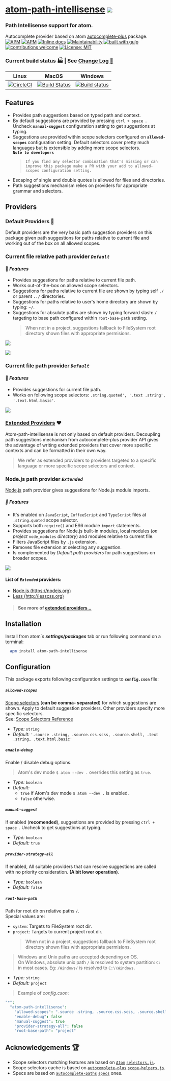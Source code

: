 # [atom-path-intellisense](https://atom.io/packages/atom-path-intellisense) [![](https://raw.githubusercontent.com/apercova/imageio/master/atom-path-intellisense/logo/Icon-100.png)](https://atom.io/packages/atom-path-intellisense)
### Path Intellisense support for atom.  
Autocomplete provider based on atom [autocomplete-plus](https://atom.io/packages/autocomplete-plus) package.  
[![APM](https://img.shields.io/apm/v/atom-path-intellisense?style=plastic)](https://atom.io/packages/atom-path-intellisense)
[![APM](https://img.shields.io/apm/dm/atom-path-intellisense?color=%23cc6677&style=plastic)](https://atom.io/packages/atom-path-intellisense)
[![Inline docs](http://inch-ci.org/github/apercova/atom-path-intellisense.svg?branch=master)](http://inch-ci.org/github/apercova/atom-path-intellisense)
[![Maintainability](https://api.codeclimate.com/v1/badges/5cb79bcbdcfc1db02a51/maintainability)](https://codeclimate.com/github/apercova/atom-path-intellisense/maintainability)
[![built with gulp](https://img.shields.io/badge/gulp-ships_this_project-eb4a4b.svg?logo=data%3Aimage%2Fpng%3Bbase64%2CiVBORw0KGgoAAAANSUhEUgAAAAYAAAAOCAMAAAA7QZ0XAAAABlBMVEUAAAD%2F%2F%2F%2Bl2Z%2FdAAAAAXRSTlMAQObYZgAAABdJREFUeAFjAAFGRjSSEQzwUgwQkjAFAAtaAD0Ls2nMAAAAAElFTkSuQmCC)](http://gulpjs.com/)
[![contributions welcome](https://img.shields.io/badge/contributions-welcome-brightgreen.svg?style=flat)](https://github.com/apercova/atom-path-intellisense/issues)
[![License: MIT](https://img.shields.io/badge/License-MIT-yellow.svg)](https://opensource.org/licenses/MIT)

### Current build status :factory: | See [Change Log :barber:](https://github.com/apercova/atom-path-intellisense/blob/master/CHANGELOG.md)
| Linux | MacOS | Windows  |
|-------|---------------|----------|
| [![CircleCI](https://circleci.com/gh/apercova/atom-path-intellisense.svg?style=svg)](https://circleci.com/gh/apercova/atom-path-intellisense) | [![Build Status](https://travis-ci.org/apercova/atom-path-intellisense.svg?branch=master)](https://travis-ci.org/apercova/atom-path-intellisense)        | [![Build status](https://ci.appveyor.com/api/projects/status/i39dfbmxa9usjqa1/branch/master?svg=true)](https://ci.appveyor.com/project/apercova/atom-path-intellisense/branch/master) |

## Features
- Provides path suggestions based on typed path and context.
- By default suggestions are provided by pressing `ctrl + space `. Uncheck  **`manual-suggest`** configuration setting to get suggestions at typing.
- Suggestions are provided within scope selectors configured on **` allowed-scopes `** configuration setting. Default selectors cover pretty much languages but is extensible by adding more scope selectors.  
  **` Note to developers `**
  > `If you find any selector combination that's missing or can improve this package make a PR with your add to allowed-scopes configuration setting.`  
- Escaping of single and double quotes is allowed for files and directories.
- Path suggestions mechanism relies on providers for appropriate grammar and selectors.

## Providers
### Default Providers :dart:
Default providers are the very basic path suggestion providers on this package given path suggestions for paths relative to current file and working out of the box on all allowed scopes.

### Current file relative path provider _`Default`_
#### :muscle: **_Features_**
- Provides suggestions for paths relative to current file path.
- Works out-of-the-box on allowed scope selectors.
- Suggestions for paths relative to current file are shown by typing self `./` or parent `../` directories.
- Suggestions for paths relative to user's home directory are shown by typing: `~/`.
- Suggestions for absulute paths are shown by typing forward slash: `/` targeting to base path configured within `root-base-path` setting.
  > When not in a project, suggestions fallback to FileSystem root directory shown files with appropriate permisions.

![](https://raw.githubusercontent.com/apercova/imageio/master/atom-path-intellisense/providers/filepath_rel_provider.gif)  

![](https://raw.githubusercontent.com/apercova/imageio/master/atom-path-intellisense/providers/filepath_rel_provider_home.gif)  

### Current file path provider _`Default`_
#### :muscle: **_Features_**
- Provides suggestions for current file path.
- Works on following scope selectors: `.string.quoted', '.text .string', '.text.html.basic'`.

![](https://raw.githubusercontent.com/apercova/imageio/master/atom-path-intellisense/providers/filepath_provider.gif)  

### [Extended Providers](https://github.com/apercova/atom-path-intellisense/blob/master/EXTENDED_PROVIDERS.md) ❤
Atom-path-intellisense is not only based on default providers.
Decoupling path suggestions mechanism from autocomplete-plus provider API gives the advantage of writing extended providers that cover more specific contexts and can be formatted in their own way.

> We refer as extended providers to providers targeted to a specific language or more specific scope selectors and context.

### Node.js path provider _`Extended`_
[Node.js](nodejs.org/) path provider gives suggestions for Node.js module imports.  
##### :muscle: **_Features_**
- It's enabled on `JavaScript`, `CoffeeScript` and `TypeScript` files at `.string.quoted` scope selector.
- Supports both `require()` and ES6 module `import` statements.
- Provides suggestions for Node.js built-in modules, local modules (_on project_ `node_modules` _directory_) and modules relative to current file.
- Filters JavaScript files by `.js` extension.
- Removes file extension at selecting any suggestion.
- Is complemented by _Default path providers_ for path suggestions on broader scopes.

![](https://raw.githubusercontent.com/apercova/imageio/master/atom-path-intellisense/providers/node_provider.gif)

#### List of _`Extended`_ providers:
- [Node.js (https://nodejs.org)](https://nodejs.org)
- [Less (http://lesscss.org)](http://lesscss.org)

> #### See more of [extended providers ..](https://github.com/apercova/atom-path-intellisense/blob/master/EXTENDED_PROVIDERS.md)  

## Installation
Install from atom´s **_settings/packages_** tab or run following command on a terminal:
```bash
  apm install atom-path-intellisense
```

## Configuration
This package exports following configuration settings to **` config.cson `** file:  
##### `allowed-scopes`
[Scope selectors](https://flight-manual.atom.io/behind-atom/sections/scoped-settings-scopes-and-scope-descriptors/) (__can be comma-  separated__) for which suggestions are shown. Apply to default suggestion providers. Other providers specify more specific selectors.  
See: [Scope Selectors Reference](https://flight-manual.atom.io/behind-atom/sections/scoped-settings-scopes-and-scope-descriptors/#scope-selectors)  
- _Type:_     `string`
- _Default:_  `'.source .string, .source.css.scss, .source.shell, .text .string, .text.html.basic'`

##### `enable-debug`
Enable / disable debug options.  
> Atom's dev mode `$ atom --dev .` overrides this setting as `true`.
- _Type:_     `boolean`
- _Default:_
  - `true` if Atom's dev mode `$ atom --dev .` is enabled.
  - `false` otherwise.

##### `manual-suggest`
If enabled (**recomended**), suggestions are provided by pressing `ctrl + space `. Uncheck to get suggestions at typing.  
- _Type:_     `boolean`
- _Default:_  `true`

##### `provider-strategy-all`
If enabled, All suitable providers that can resolve suggestions are called with no priority consideration. __(A bit lower operation)__.
- _Type:_     `boolean`
- _Default:_  `false`

##### `root-base-path`
Path for root dir on relative paths `/`.  
Special values are:  
- `system`: Targets to FileSystem root dir.
- `project`: Targets to current project root dir.  
  > When not in a project, suggestions fallback to FileSystem root directory shown files with appropriate permisions.
> Windows and Unix paths are accepted depending on OS.  
> On Windows, absolute unix path `/` is resolved to system partition: `C:` in most cases. Eg: `/Windows/` is resolved to `C:\\Windows`.
- _Type:_     `string`
- _Default:_  `project`

> Example of _config.cson_:  
```cson
"*":
  "atom-path-intellisense":
    "allowed-scopes": ".source .string, .source.css.scss, .source.shell, .text .string, .text.html.basic"
    "enable-debug": false
    "manual-suggest": true
    "provider-strategy-all": false
    "root-base-path": "project"
```
## Acknowledgements :trophy:
- Scope selectors matching features are based on [`Atom`](https://github.com/atom) [`selectors.js`](https://github.com/atom/atom/blob/master/src/selectors.js).
- Scope selectors cache is based on [`autocomplete-plus`](https://github.com/atom/autocomplete-plus) [`scope-helpers.js`](https://github.com/atom/autocomplete-plus/blob/master/lib/scope-helpers.js).
- Specs are based on [`autocomplete-paths`](https://github.com/atom-community/autocomplete-paths) [`specs`](https://github.com/atom-community/autocomplete-paths/tree/master/spec) ones.
